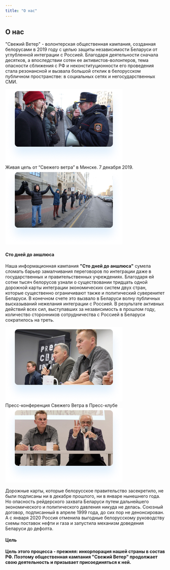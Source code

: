 ```yaml
---
title: "О нас"
---
```


## О нас

"Свежий Ветер" - волонтерская общественная кампания, созданная белорусами в 2019 году с 
целью защиты независимости Беларуси от углубленной интеграции с Россией. 
Благодаря деятельности сначала десятков, а впоследствии сотен ее активистов-волонтеров, тема опасности 
сближения с РФ и неконституционности его проведения стала резонансной и вызвала 
большой отклик в белорусском публичном пространстве: в социальных сетях и негосударственных СМИ.

<div class="row">
    <div class="col-lg-6">
        <img src="/img/articles/lancug_1.png">
        <br>
        <span class="text-muted">Живая цепь от “Свежего ветра” в Минске. 7 декабря 2019.</span>
    </div>
    <div class="col-lg-3">
        <img src="/img/articles/lancug_2.png">
    </div>
</div>

#### Сто дней до аншлюса

Наша информационная кампания **"Сто дней до аншлюса"** сумела сломать барьер 
замалчивания переговоров по интеграции даже в государственных и правительственных учреждениях. 
Благодаря ей сотни тысяч белорусов узнали о существовании тридцать одной дорожной карты интеграции экономических систем двух стран, которые существенно ограничивают также и политический суверенитет Беларуси. В конечном счете это вызвало в Беларуси волну публичных высказываний нежелания интеграции с Россией. В результате активных действий всех сил, выступавших за независимость в прошлом году, количество сторонников сотрудничества с Россией в Беларуси сократилось на треть.

<div class="row pt">
    <div class="col-lg-6">
        <img src="/img/articles/press_1.png">
        <br>
        <span class="text-muted"> Пресс-конференция Свежего Ветра в Пресс-клубе</span>
    </div>
    <div class="col-lg-3">
        <img src="/img/articles/press_2.png">
    </div>
</div>

Дорожные карты, которые белорусское правительство засекретило, не были подписаны ни в декабре 
прошлого, ни в январе нынешнего года. Но опасность рейдерского захвата Беларуси путем дальнейшего 
экономического и политического давления никуда не делась. Союзный договор, подписанный в апреле 1999 года, 
до сих пор не денонсирован. А с января 2020 Россия отменила выгодные белорусскому руководству схемы 
поставок нефти и газа и запустила механизм доведения Беларуси до дефолта.
 
#### Цель 
 
**Цель этого процесса - прежняя: инкорпорация нашей страны в состав РФ. 
Поэтому общественная кампания "Свежий Ветер" продолжает свою деятельность и призывает присоединяться к ней.**
